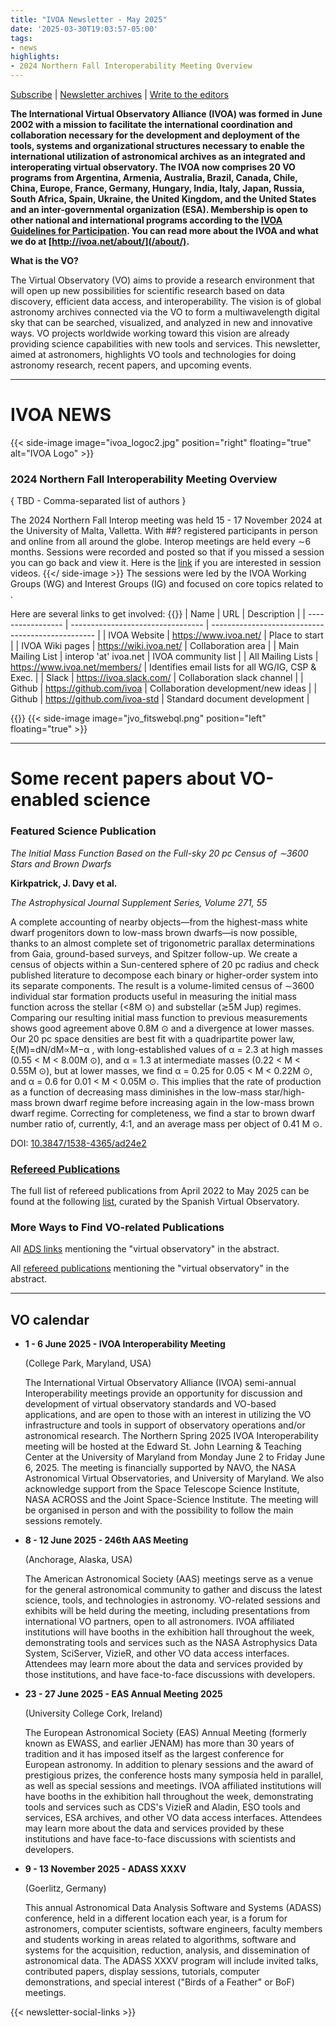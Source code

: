 ```yaml
---
title: "IVOA Newsletter - May 2025"
date: '2025-03-30T19:03:57-05:00'
tags:
- news
highlights:
- 2024 Northern Fall Interoperability Meeting Overview
---
```


[Subscribe](http://www.ivoa.net/mailman/listinfo/ivoa-news) |
[Newsletter archives](/newsletter/) |
[Write to the editors](mailto:ivoa-news-editors@ivoa.net)

**The International Virtual Observatory Alliance (IVOA) was formed in June 2002
with a mission to facilitate the international coordination and collaboration
necessary for the development and deployment of the tools, systems and
organizational structures necessary to enable the international utilization of
astronomical archives as an integrated and interoperating virtual observatory.
The IVOA now comprises 20 VO programs from Argentina, Armenia, Australia,
Brazil, Canada, Chile, China, Europe, France, Germany, Hungary, India, Italy,
Japan, Russia, South Africa, Spain, Ukraine, the United Kingdom, and the United
States and an inter-governmental organization (ESA). Membership is open to other
national and international programs according to the
[IVOA Guidelines for Participation](http://ivoa.net/Documents/latest/IVOAParticipation.html).
You can read more about the IVOA and what we do at
[http://ivoa.net/about/](/about/).**

**What is the VO?**

The Virtual Observatory (VO) aims to provide a research environment that will
open up new possibilities for scientific research based on data discovery,
efficient data access, and interoperability. The vision is of global astronomy
archives connected via the VO to form a multiwavelength digital sky that can be
searched, visualized, and analyzed in new and innovative ways. VO projects
worldwide working toward this vision are already providing science capabilities
with new tools and services. This newsletter, aimed at astronomers, highlights
VO tools and technologies for doing astronomy research, recent papers, and
upcoming events.

---

# IVOA NEWS

{{< side-image image="ivoa_logoc2.jpg" position="right" floating="true" alt="IVOA Logo" >}}


### 2024 Northern Fall Interoperability Meeting Overview

{ TBD - Comma-separated list of authors }

The 2024 Northern Fall Interop meeting was held 15 - 17 November 2024 at the University of Malta, Valletta. With ##?
registered participants in person and online from all around the globe. Interop meetings are held
every ∼6 months. Sessions were recorded and posted so that if you missed a
session you can go back and view it. Here is the
[link](https://www.canfar.net/storage/vault/list/IVOA/malta2024b) if you are
interested in session videos.
{{</ side-image >}}
The sessions were led by the IVOA Working Groups (WG) and Interest Groups (IG)
and focused on core topics related to .

Here are several links to get involved:
{{<my-table>}}
| Name              | URL                               | Description                                       |
| ----------------- | --------------------------------- | ------------------------------------------------- |
| IVOA Website      | https://www.ivoa.net/             | Place to start                                    |
| IVOA Wiki pages   | https://wiki.ivoa.net/            | Collaboration area                                |
| Main Mailing List | interop 'at' ivoa.net             | IVOA community list                               |
| All Mailing Lists | https://www.ivoa.net/members/     | Identifies email lists for all WG/IG, CSP & Exec. |
| Slack             | https://ivoa.slack.com/           | Collaboration slack channel                       |
| Github            | https://github.com/ivoa           | Collaboration development/new ideas               |
| Github            | https://github.com/ivoa-std       | Standard document development                     |


{{</my-table>}}
{{< side-image image="jvo_fitswebql.png" position="left" floating="true" >}}


---

<!--Not for this short newsletter - REMOVE THIS SECTION
# Schools and workshops

{{< side-image image="" thumbnail="" position="right" floating="true" >}}

### { TBD - TITLE }

{ TBD - Comma-separated list of "authors" }

{ TBD - Content }

{{</ side-image >}}


---   
-->

<!--Not for this short newsletter - REMOVE THIS SECTION
# VO applications and implementation highlights

{{< side-image image="" thumbnail="" position="left" floating="true" >}}

### { TBD - TITLE }

{ TBD - Comma-separated list of "authors" }

{ TBD - Content }

**More information:** { TBD - Links toward the application or related news }

{{</ side-image >}}

---
-->

# Some recent papers about VO-enabled science

### Featured Science Publication

_The Initial Mass Function Based on the Full-sky 20 pc Census of ∼3600 Stars and Brown Dwarfs_

**Kirkpatrick, J. Davy et al.**

_The Astrophysical Journal Supplement Series, Volume 271, 55_

A complete accounting of nearby objects—from the highest-mass white dwarf progenitors down to low-mass brown dwarfs—is now possible, thanks to an almost complete set of trigonometric parallax determinations from Gaia, ground-based surveys, and Spitzer follow-up. We create a census of objects within a Sun-centered sphere of 20 pc radius and check published literature to decompose each binary or higher-order system into its separate components. The result is a volume-limited census of ∼3600 individual star formation products useful in measuring the initial mass function across the stellar (<8M ⊙) and substellar (≳5M Jup) regimes. Comparing our resulting initial mass function to previous measurements shows good agreement above 0.8M ⊙ and a divergence at lower masses. Our 20 pc space densities are best fit with a quadripartite power law,  ξ(M)=dN/dM∝M−α , with long-established values of α = 2.3 at high masses (0.55 < M < 8.00M ⊙), and α = 1.3 at intermediate masses (0.22 < M < 0.55M ⊙), but at lower masses, we find α = 0.25 for 0.05 < M < 0.22M ⊙, and α = 0.6 for 0.01 < M < 0.05M ⊙. This implies that the rate of production as a function of decreasing mass diminishes in the low-mass star/high-mass brown dwarf regime before increasing again in the low-mass brown dwarf regime. Correcting for completeness, we find a star to brown dwarf number ratio of, currently, 4:1, and an average mass per object of 0.41 M ⊙.

DOI: [10.3847/1538-4365/ad24e2](https://doi.org/10.3847/1538-4365/ad24e2) 

### [Refereed Publications](http://sdc.cab.inta-csic.es/vopubs/jsp/result.jsp?order=pub_id&bib=&com_id=-&com=&m_in=04&y_in=2022&m_en=05&y_en=2025&submit=Submit) 

The full list of refereed publications from April 2022 to May 2025 can be found at the following
[list](https://sdc.cab.inta-csic.es/vopubs/jsp/result.jsp?order=cit_desc&bib=&com_id=-&com=&m_in=04&y_in=2022&m_en=05&y_en=2025&submit=Submit),
curated by the Spanish Virtual Observatory.

### More Ways to Find VO-related Publications

All [ADS links](https://ui.adsabs.harvard.edu/#search/q=abstract%3A%22Virtual%20Observatory%22&sort=date%20desc%2C%20bibcode%20desc)
mentioning the "virtual observatory" in the abstract.

All [refereed publications](https://ui.adsabs.harvard.edu/#search/fq=%7B!type%3Daqp%20v%3D%24fq_property%7D&fq_property=(property%3A%22refereed%22)&q=abstract%3A%22Virtual%20Observatory%22&sort=date%20desc%2C%20bibcode%20desc)
mentioning the "virtual observatory" in the abstract.

---

## VO calendar

* **1 - 6 June 2025 - IVOA Interoperability Meeting**
  
  (College Park, Maryland, USA)

  The International Virtual Observatory Alliance (IVOA) semi-annual
  Interoperability meetings provide an opportunity for discussion and
  development of virtual observatory standards and VO-based applications, and
  are open to those with an interest in utilizing the VO infrastructure and
  tools in support of observatory operations and/or astronomical research. The 
  Northern Spring 2025 IVOA Interoperability meeting will be hosted at the Edward 
  St. John Learning & Teaching Center at the University of Maryland from Monday 
  June 2 to Friday June 6, 2025. The meeting is financially supported by NAVO, 
  the NASA Astronomical Virtual Observatories, and University of Maryland. 
  We also acknowledge support from the Space Telescope Science Institute, 
  NASA ACROSS and the Joint Space-Science Institute. The meeting will be organised 
  in person and with the possibility to follow the main sessions remotely.

* **8 - 12 June 2025 - 246th AAS Meeting**
  
  (Anchorage, Alaska, USA)
  
  The American Astronomical Society (AAS) meetings serve as a venue for the
  general astronomical community to gather and discuss the latest science,
  tools, and technologies in astronomy. VO-related sessions and exhibits will be
  held during the meeting, including presentations from international VO
  partners, open to all astronomers. IVOA affiliated institutions will have
  booths in the exhibition hall throughout the week, demonstrating tools and
  services such as the NASA Astrophysics Data System, SciServer, VizieR, and
  other VO data access interfaces. Attendees may learn more about the data and
  services provided by those institutions, and have face-to-face discussions
  with developers.

* **23 - 27 June 2025 - EAS Annual Meeting 2025**
  
  (University College Cork, Ireland)
  
  The European Astronomical Society (EAS) Annual Meeting (formerly known as
  EWASS, and earlier JENAM) has more than 30 years of tradition and it has
  imposed itself as the largest conference for European astronomy. In addition
  to plenary sessions and the award of prestigious prizes, the conference hosts
  many symposia held in parallel, as well as special sessions and meetings. IVOA
  affiliated institutions will have booths in the exhibition hall throughout the
  week, demonstrating tools and services such as CDS's VizieR and Aladin, ESO
  tools and services, ESA archives, and other VO data access interfaces.
  Attendees may learn more about the data and services provided by these
  institutions and have face-to-face discussions with scientists and developers.

* **9 - 13 November 2025 - ADASS XXXV**
  
  (Goerlitz, Germany)
  
  This annual Astronomical Data Analysis Software and Systems (ADASS)
  conference, held in a different location each year, is a forum for
  astronomers, computer scientists, software engineers, faculty members and
  students working in areas related to algorithms, software and systems for the
  acquisition, reduction, analysis, and dissemination of astronomical data. The
  ADASS XXXV program will include invited talks, contributed papers, display
  sessions, tutorials, computer demonstrations, and special interest ("Birds of
  a Feather" or BoF) meetings.

{{< newsletter-social-links >}}